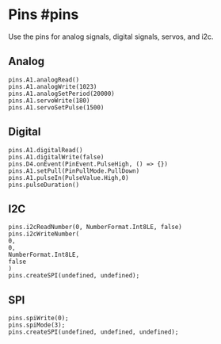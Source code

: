# Pins #pins

Use the pins for analog signals, digital signals, servos, and i2c.

## Analog

```cards
pins.A1.analogRead()
pins.A1.analogWrite(1023)
pins.A1.analogSetPeriod(20000)
pins.A1.servoWrite(180)
pins.A1.servoSetPulse(1500)
```

## Digital

```cards
pins.A1.digitalRead()
pins.A1.digitalWrite(false)
pins.D4.onEvent(PinEvent.PulseHigh, () => {})
pins.A1.setPull(PinPullMode.PullDown)
pins.A1.pulseIn(PulseValue.High,0)
pins.pulseDuration()
```

## I2C

```cards
pins.i2cReadNumber(0, NumberFormat.Int8LE, false)
pins.i2cWriteNumber(
0,
0,
NumberFormat.Int8LE,
false
)
pins.createSPI(undefined, undefined);
```

## SPI

```cards
pins.spiWrite(0);
pins.spiMode(3);
pins.createSPI(undefined, undefined, undefined);
```
